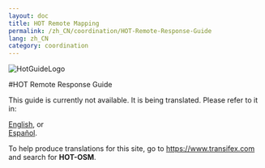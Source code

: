 ```yaml
---
layout: doc
title: HOT Remote Mapping  
permalink: /zh_CN/coordination/HOT-Remote-Response-Guide 
lang: zh_CN
category: coordination
---
```

![HotGuideLogo](http://hot.openstreetmap.org/sites/default/themes/hot_theme/logo.png)

#HOT Remote Response Guide  


This guide is currently not available. It is being translated. Please refer to it in:  

[English](/en/coordination/HOT-Remote-Response-Guide), or  
[Español](/es/coordination/HOT-Remote-Response-Guide).  

To help produce translations for this site, go to <https://www.transifex.com> and search for **HOT-OSM**.  
